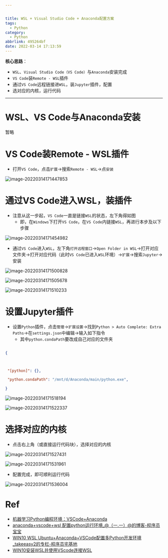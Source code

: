 ```yaml
---


title: WSL + Visual Studio Code + Anaconda配置方案
tags:
  - Python
category:
  - Python
abbrlink: 495264bf
date: 2022-03-14 17:13:59
---
```


**核心思路**：
* `WSL`、`Visual Studio Code（VS Code）`与`Anaconda`安装完成
* `VS Code`装`Remote - WSL`插件
* 通过`VS Code`远程链接进`WSL`，装`Jupyter`插件，配置
* 选对应的内核，运行代码


---


# WSL、VS Code与Anaconda安装
暂略


# VS Code装Remote - WSL插件
* 打开`VS Code`，点击`扩展`→搜索`Remote - WSL`→点`安装`

![image-20220314171447853](WSL-Visual-Studio-Code-Anaconda配置方案/image-20220314171447853.png)

# 通过VS Code进入WSL，装插件
* 注意从这一步起，`VS Code`一直是链接`WSL`的状态，左下角得如图
	* 即，在`Windows`下打开`VS Code`，在`VS Code`内链接`WSL`，再进行本步及以下步骤

![image-20220314171454982](WSL-Visual-Studio-Code-Anaconda配置方案/image-20220314171454982.png)

* 通过`VS Code`进入`WSL`，左下角`打开远程窗口`→`Open Folder in WSL`→打开对应文件夹→打开对应代码（此时`VS Code`已进入`WSL`环境）→`扩展`→搜索`Jupyter`→安装



![image-20220314171500828](WSL-Visual-Studio-Code-Anaconda配置方案/image-20220314171500828.png)



![image-20220314171505678](WSL-Visual-Studio-Code-Anaconda配置方案/image-20220314171505678.png)



![image-20220314171510233](WSL-Visual-Studio-Code-Anaconda配置方案/image-20220314171510233-16472493965071.png)

# 设置Jupyter插件

* 设置`Python`插件，点击`管理`→`扩展设置`→找到`Python > Auto Complete: Extra Paths`→在`settings.json`中编辑→输入如下指令
	* 其中`python.condaPath`要改成自己对应的文件夹

```json

{



 "[python]": {},

 "python.condaPath": "/mnt/d/Anaconda/main/python.exe", 

}

```

![image-20220314171518194](WSL-Visual-Studio-Code-Anaconda配置方案/image-20220314171518194.png)



![image-20220314171522337](WSL-Visual-Studio-Code-Anaconda配置方案/image-20220314171522337.png)

# 选择对应的内核
* 点击右上角（或直接运行代码块），选择对应的内核

  

![image-20220314171527431](WSL-Visual-Studio-Code-Anaconda配置方案/image-20220314171527431.png)





![image-20220314171531961](WSL-Visual-Studio-Code-Anaconda配置方案/image-20220314171531961.png)

* 配置完成，即可顺利运行代码

![image-20220314171536004](WSL-Visual-Studio-Code-Anaconda配置方案/image-20220314171536004.png)

# Ref

* [机器学习Python编程环境：VSCode+Anaconda](https://zhuanlan.zhihu.com/p/40378960)
* [anaconda+vscode+wsl 配置python运行环境_@（一.一）@的博客-程序员宝宝](https://www.cxybb.com/article/qq_45480755/104613117)
* [WIN10 WSL Ubuntu+Anaconda+VSCode配置多Python开发环境_takeeasy2的专栏-程序员宅基地](https://www.cxyzjd.com/article/takeeasy2/112800095)
* [WIN10安装WSL并使用VScode连接WSL](https://blog.csdn.net/weixin_43876113/article/details/105261577)
